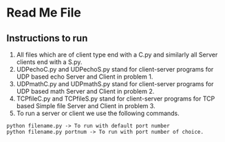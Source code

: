 # Read Me File

## Instructions to run

1. All files which are of client type end with a C.py and similarly all Server clients end with a S.py.
2. UDPechoC.py and UDPechoS.py stand for client-server programs for UDP based echo Server and Client in problem 1.
3. UDPmathC.py and UDPmathS.py stand for client-server programs for UDP based math Server and Client in problem 2.
4. TCPfileC.py and TCPfileS.py stand for client-server programs for TCP based Simple file Server and Client in problem 3.
5. To run a server or client we use the following commands.

```P
python filename.py -> To run with default port number
python filename.py portnum -> To run with port number of choice.
```
